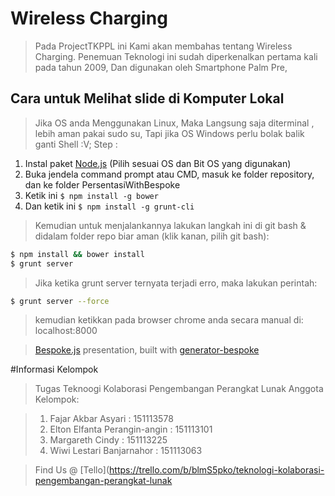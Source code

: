 # Wireless Charging
> Pada ProjectTKPPL ini Kami akan membahas tentang Wireless Charging.
Penemuan Teknologi ini sudah diperkenalkan pertama kali pada tahun 2009, Dan digunakan oleh Smartphone Palm Pre,

## Cara untuk Melihat slide di Komputer Lokal
> Jika OS anda Menggunakan Linux, Maka Langsung saja diterminal , lebih aman pakai sudo su, Tapi jika OS Windows perlu bolak balik ganti Shell :V;
Step : 
1. Instal paket [Node.js](http://nodejs.org) (Pilih sesuai OS dan Bit OS yang digunakan)
2. Buka jendela command prompt atau CMD, masuk ke folder repository, dan ke folder PersentasiWithBespoke
3. Ketik ini `$ npm install -g bower`
4. Dan ketik ini `$ npm install -g grunt-cli`

> Kemudian untuk menjalankannya lakukan langkah ini di git bash & didalam folder repo biar aman (klik kanan, pilih git bash):

```bash
$ npm install && bower install
$ grunt server
```

> Jika ketika grunt server ternyata terjadi erro, maka lakukan perintah:

```bash
$ grunt server --force
```
> kemudian ketikkan pada browser chrome anda secara manual di: 
> localhost:8000

> [Bespoke.js](http://markdalgleish.com/projects/bespoke.js) presentation, built with [generator-bespoke](https://github.com/markdalgleish/generator-bespoke)

#Informasi Kelompok

> Tugas Teknoogi Kolaborasi Pengembangan Perangkat Lunak
> Anggota Kelompok:

> 1. Fajar Akbar Asyari           : 151113578
> 2. Elton Elfanta Perangin-angin : 151113101 
> 3. Margareth Cindy 	  	  : 151113225
> 4. Wiwi Lestari Banjarnahor	  : 151113063

> Find Us @ [Tello](https://trello.com/b/blmS5pko/teknologi-kolaborasi-pengembangan-perangkat-lunak